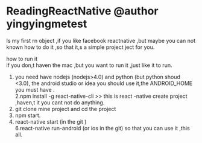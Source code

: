 # ReadingReactNative  @author yingyingmetest 
Is my first rn object ,if you like facebook reactnative ,but maybe you can not known how to do it ,so that it,s a simple project ject for you.<br/>

how to run it <br/>
if you don,t haven the mac ,but you want to run it ,just like it to run. <br/>
1. you need have nodejs (nodejs>4.0) and python (but python shoud <3.0), the android studio or idea you should use it,the ANDROID_HOME you must have . <br/>
2.npm install -g react-native-cli >> this is react -native create project ,haven,t it you cant not do anything. <br/>
3. git clone mine project and cd the project    <br/>
4. npm start.<br/>
5. react-native start (in the git ) <br/>
6.react-native run-android (or ios in the git)
so that you can use it ,this all. <br/>


